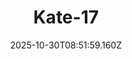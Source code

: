 ---
title: "Kate-17"
description: ""
image: "/uploads/photos/1761814319148-Kate-17.webp"
thumbnail: "/uploads/photos/1761814319148-Kate-17-thumb.webp"
width: 4912
height: 7360
featured: false
date: 2025-10-30T08:51:59.160Z
order: 0
---